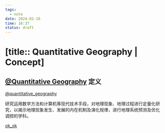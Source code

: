 ```yaml
---
tags:
  - note
date: 2024-02-16
time: 16:37
status: draft
---
```


# [title:: Quantitative Geography | Concept]

## [@Quantitative Geography](@quantitative_geography.md) 定义

[@quantitative_geography](@quantitative_geography.md)

研究运用数学方法和计算机等现代技术手段，对地理现象、地理过程进行定量化研究，以揭示地理现象发生、发展的内在机制及演化规律，进行地理系统预测及优化调控的学科。

[ok_ok](ok.md) 